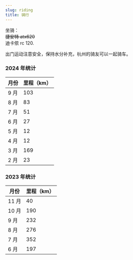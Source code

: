 ```yaml
---
slug: riding
title: 骑行
---
```


坐骑：  
~~捷安特 atx620~~   
迪卡侬 rc 120.

出门运动注意安全，保持水分补充，杭州的骑友可以一起骑车。

### 2024 年统计

| 月份 | 里程（km） |
| ---- | ---------- |
| 9 月 | 103        |
| 8 月 | 83         |
| 7 月 | 51         |
| 6 月 | 27         |
| 5 月 | 12         |
| 4 月 | 12         |
| 3 月 | 169        |
| 2 月 | 23         |


### 2023 年统计

| 月份  | 里程（km） |
| ----- | ---------- |
| 11 月 | 40         |
| 10 月 | 190        |
| 9 月  | 232        |
| 8 月  | 276        |
| 7 月  | 352        |
| 6 月  | 197        |
